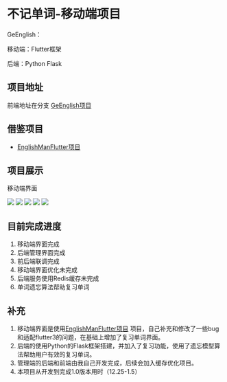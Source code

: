 # 不记单词-移动端项目

GeEnglish：

移动端：Flutter框架

后端：Python Flask

## 项目地址
前端地址在分支 [GeEnglish项目](https://github.com/2017IOTrepo/EnglishManFlutter)

## 借鉴项目
* [EnglishManFlutter项目](https://github.com/2017IOTrepo/EnglishManFlutter)

## 项目展示

移动端界面

![](./doc/img/index1.png)
![](./doc/img/index2.png)
![](./doc/img/index3.png)
![](./doc/img/index4.png)
![](./doc/img/index5.png)

## 目前完成进度
1. 移动端界面完成
2. 后端管理界面完成
3. 前后端联调完成
4. 移动端界面优化未完成
5. 后端服务使用Redis缓存未完成
6. 单词遗忘算法帮助复习单词


## 补充
1. 移动端界面是使用[EnglishManFlutter项目](https://github.com/lotawei/new_flutter_mallprovider)
   项目，自己补充和修改了一些bug和适配flutter3的问题，在基础上增加了复习单词界面。
2. 后端的使用Python的Flask框架搭建，并加入了复习功能，使用了遗忘模型算法帮助用户有效的复习单词。
3. 管理端的后端和前端由我自己开发完成，后续会加入缓存优化项目。
4. 本项目从开发到完成1.0版本用时（12.25-1.5）
